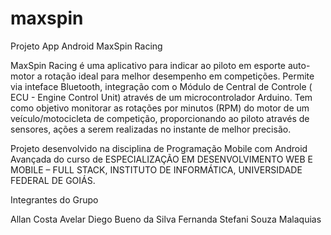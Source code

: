 # maxspin

Projeto App Android MaxSpin Racing

MaxSpin Racing é uma aplicativo para indicar ao piloto em esporte auto-motor a rotação ideal para melhor desempenho em competições. Permite via inteface Bluetooth, integração com o Módulo de Central de Controle ( ECU - Engine Control Unit) através de um microcontrolador Arduino. Tem como objetivo monitorar as rotações por minutos (RPM) do motor de um veículo/motocicleta de competição,  proporcionando ao piloto através de sensores, ações a serem realizadas no instante de melhor precisão. 

Projeto desenvolvido na disciplina de Programação Mobile com Android Avançada do curso de ESPECIALIZAÇÃO EM DESENVOLVIMENTO WEB E MOBILE – FULL STACK, INSTITUTO DE INFORMÁTICA, UNIVERSIDADE FEDERAL DE GOIÁS.


Integrantes do Grupo

Allan Costa Avelar
Diego Bueno da Silva
Fernanda Stefani Souza Malaquias
